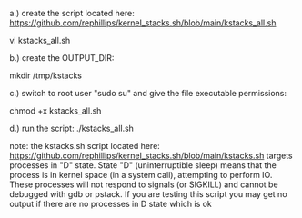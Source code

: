 a.) create the script located here:
https://github.com/rephillips/kernel_stacks.sh/blob/main/kstacks_all.sh

vi kstacks_all.sh

b.) create the OUTPUT_DIR:

mkdir /tmp/kstacks


c.) switch to root user "sudo su" and give the file executable permissions:

chmod +x kstacks_all.sh


d.) run the script:
./kstacks_all.sh



note: the kstacks.sh script located here: https://github.com/rephillips/kernel_stacks.sh/blob/main/kstacks.sh targets processes in "D" state. 
State "D" (uninterruptible sleep) means that the process is in kernel space (in a system call), attempting to perform IO. These processes will not respond to signals (or SIGKILL) and cannot be debugged with gdb or pstack. If you are testing this script you may get no output if there are no processes in D state which is ok
